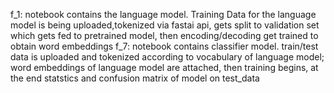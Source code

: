 f_1: notebook contains the language model. Training Data for the language model is being uploaded,tokenized via fastai api,
gets split to validation set which gets fed to pretrained model, then encoding/decoding get trained to obtain word embeddings
f_7: notebook contains classifier model. train/test data is uploaded and tokenized according to vocabulary of language model;
word embeddings of language model are attached, then training begins, at the end statstics and confusion matrix of model on test_data
